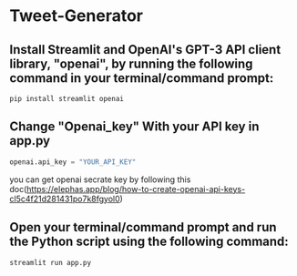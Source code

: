 # Tweet-Generator


## Install Streamlit and OpenAI's GPT-3 API client library, "openai", by running the following command in your terminal/command prompt:

```
pip install streamlit openai
```

## Change "Openai_key" With your API key in app.py

```py
openai.api_key = "YOUR_API_KEY"
```

you can get openai secrate key by following this doc(https://elephas.app/blog/how-to-create-openai-api-keys-cl5c4f21d281431po7k8fgyol0)

## Open your terminal/command prompt and run the Python script using the following command:

```
streamlit run app.py
```
